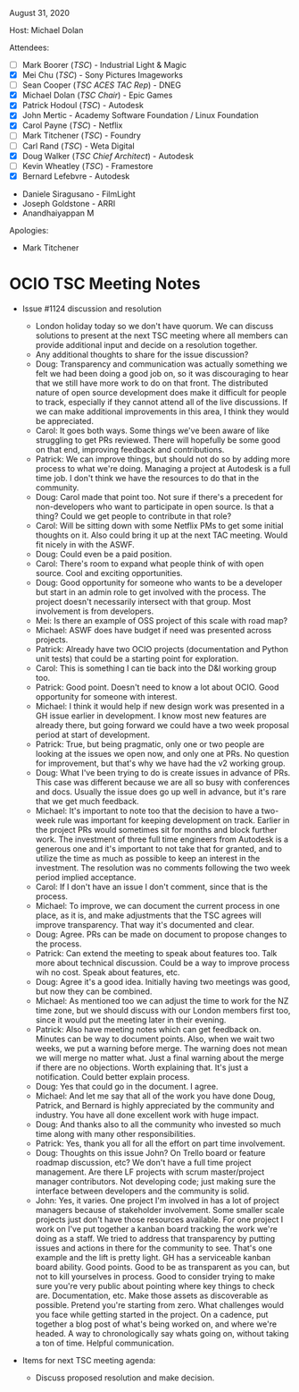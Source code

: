<!-- SPDX-License-Identifier: CC-BY-4.0 -->
<!-- Copyright Contributors to the OpenColorIO Project. -->

August 31, 2020

Host: Michael Dolan

Attendees:
  * [ ] Mark Boorer (_TSC_) - Industrial Light & Magic
  * [X] Mei Chu (_TSC_) - Sony Pictures Imageworks
  * [ ] Sean Cooper (_TSC ACES TAC Rep_) - DNEG
  * [X] Michael Dolan (_TSC Chair_) - Epic Games
  * [X] Patrick Hodoul (_TSC_) - Autodesk
  * [X] John Mertic - Academy Software Foundation / Linux Foundation
  * [X] Carol Payne (_TSC_) - Netflix
  * [ ] Mark Titchener (_TSC_) - Foundry
  * [ ] Carl Rand (_TSC_) - Weta Digital
  * [X] Doug Walker (_TSC Chief Architect_) - Autodesk
  * [ ] Kevin Wheatley (_TSC_) - Framestore
  * [X] Bernard Lefebvre - Autodesk
  * Daniele Siragusano - FilmLight
  * Joseph Goldstone - ARRI
  * Anandhaiyappan M

Apologies:
  * Mark Titchener

# **OCIO TSC Meeting Notes**

* Issue #1124 discussion and resolution
    - London holiday today so we don't have quorum. We can discuss solutions to 
      present at the next TSC meeting where all members can provide additional 
      input and decide on a resolution together.
    - Any additional thoughts to share for the issue discussion?
    - Doug: Transparency and communication was actually something we felt we 
      had been doing a good job on, so it was discouraging to hear that we 
      still have more work to do on that front. The distributed nature of open 
      source development does make it difficult for people to track, especially 
      if they cannot attend all of the live discussions. If we can make 
      additional improvements in this area, I think they would be appreciated.
    - Carol: It goes both ways. Some things we've been aware of like struggling 
      to get PRs reviewed. There will hopefully be some good on that end, 
      improving feedback and contributions.
    - Patrick: We can improve things, but should not do so by adding more 
      process to what we're doing. Managing a project at Autodesk is a full 
      time job. I don't think we have the resources to do that in the 
      community.
    - Doug: Carol made that point too. Not sure if there's a precedent for 
      non-developers who want to participate in open source. Is that a thing? 
      Could we get people to contribute in that role?
    - Carol: Will be sitting down with some Netflix PMs to get some initial 
      thoughts on it. Also could bring it up at the next TAC meeting. Would fit 
      nicely in with the ASWF.
    - Doug: Could even be a paid position.
    - Carol: There's room to expand what people think of with open source. 
      Cool and exciting opportunities.
    - Doug: Good opportunity for someone who wants to be a developer but start 
      in an admin role to get involved with the process. The project doesn't 
      necessarily intersect with that group. Most involvement is from 
      developers.
    - Mei: Is there an example of OSS project of this scale with road map?
    - Michael: ASWF does have budget if need was presented across projects.
    - Patrick: Already have two OCIO projects (documentation and Python unit 
      tests) that could be a starting point for exploration.
    - Carol: This is something I can tie back into the D&I working group too.
    - Patrick: Good point. Doesn't need to know a lot about OCIO. Good 
      opportunity for someone with interest.
    - Michael: I think it would help if new design work was presented in a GH 
      issue earlier in development. I know most new features are already there,
      but going forward we could have a two week proposal period at start of 
      development.
    - Patrick: True, but being pragmatic, only one or two people are looking at 
      the issues we open now, and only one at PRs. No question for improvement, 
      but that's why we have had the v2 working group.
    - Doug: What I've been trying to do is create issues in advance of PRs. 
      This case was different because we are all so busy with conferences and 
      docs. Usually the issue does go up well in advance, but it's rare that we 
      get much feedback.
    - Michael: It's important to note too that the decision to have a two-week 
      rule was important for keeping development on track. Earlier in the 
      project PRs would sometimes sit for months and block further work. The 
      investment of three full time engineers from Autodesk is a generous one 
      and it's important to not take that for granted, and to utilize the 
      time as much as possible to keep an interest in the investment. The 
      resolution was no comments following the two week period implied 
      acceptance.
    - Carol: If I don't have an issue I don't comment, since that is the 
      process.
    - Michael: To improve, we can document the current process in one place, 
      as it is, and make adjustments that the TSC agrees will improve 
      transparency. That way it's documented and clear.
    - Doug: Agree. PRs can be made on document to propose changes to the 
      process.
    - Patrick: Can extend the meeting to speak about features too. Talk more 
      about technical discussion. Could be a way to improve process wih no 
      cost. Speak about features, etc.
    - Doug: Agree it's a good idea. Initially having two meetings was good, 
      but now they can be combined.
    - Michael: As mentioned too we can adjust the time to work for the NZ time 
      zone, but we should discuss with our London members first too, since it 
      would put the meeting later in their evening.
    - Patrick: Also have meeting notes which can get feedback on. Minutes can 
      be way to document points. Also, when we wait two weeks, we put a warning 
      before merge. The warning does not mean we will merge no matter what. 
      Just a final warning about the merge if there are no objections. Worth 
      explaining that. It's just a notification. Could better explain process.
    - Doug: Yes that could go in the document. I agree.
    - Michael: And let me say that all of the work you have done Doug, Patrick, 
      and Bernard is highly appreciated by the community and industry. You have 
      all done excellent work with huge impact.
    - Doug: And thanks also to all the community who invested so much time 
      along with many other responsibilities.
    - Patrick: Yes, thank you all for all the effort on part time involvement.
    - Doug: Thoughts on this issue John? On Trello board or feature roadmap 
      discussion, etc? We don't have a full time project management. Are there 
      LF projects with scrum master/project manager contributors. Not 
      developing code; just making sure the interface between developers and 
      the community is solid.
    - John: Yes, it varies. One project I'm involved in has a lot of project 
      managers because of stakeholder involvement. Some smaller scale projects 
      just don't have those resources available. For one project I work on I've 
      put together a kanban board tracking the work we're doing as a staff. We 
      tried to address that transparency by putting issues and actions in there 
      for the community to see. That's one example and the lift is pretty 
      light. GH has a serviceable kanban board ability. Good points. Good to be 
      as transparent as you can, but not to kill yourselves in process. Good to 
      consider trying to make sure you're very public about pointing where key 
      things to check are. Documentation, etc. Make those assets as 
      discoverable as possible. Pretend you're starting from zero. What 
      challenges would you face while getting started in the project. On a 
      cadence, put together a blog post of what's being worked on, and where 
      we're headed. A way to chronologically say whats going on, without taking 
      a ton of time. Helpful communication.

* Items for next TSC meeting agenda:
    - Discuss proposed resolution and make decision.

